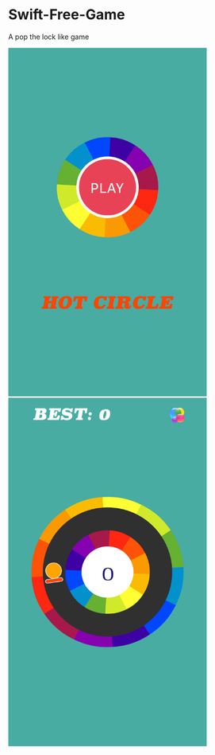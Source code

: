 # Swift-Free-Game
A pop the lock like game

<img src="Images/image1.png" width="400" height="700" >

<img src="Images/image2.png" width="400" height="700" >


